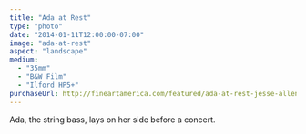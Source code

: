 ```yaml
---
title: "Ada at Rest"
type: "photo"
date: "2014-01-11T12:00:00-07:00"
image: "ada-at-rest"
aspect: "landscape"
medium:
  - "35mm"
  - "B&W Film"
  - "Ilford HP5+"
purchaseUrl: http://fineartamerica.com/featured/ada-at-rest-jesse-allen.html
---
```


Ada, the string bass, lays on her side before a concert.
